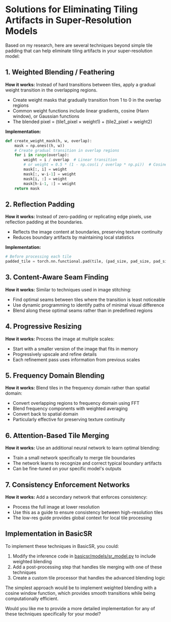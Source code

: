 # Solutions for Eliminating Tiling Artifacts in Super-Resolution Models

Based on my research, here are several techniques beyond simple tile padding that can help eliminate tiling artifacts in your super-resolution model:

## 1. Weighted Blending / Feathering

**How it works:** Instead of hard transitions between tiles, apply a gradual weight transition in the overlapping regions.
- Create weight masks that gradually transition from 1 to 0 in the overlap regions
- Common weight functions include linear gradients, cosine (Hann window), or Gaussian functions
- The blended pixel = (tile1_pixel × weight1) + (tile2_pixel × weight2)

**Implementation:**
```python
def create_weight_mask(h, w, overlap):
    mask = np.ones((h, w))
    # Create gradual transition in overlap regions
    for i in range(overlap):
        weight = i / overlap  # Linear transition
        # or weight = 0.5 * (1 - np.cos(i / overlap * np.pi))  # Cosine transition
        mask[:, i] = weight
        mask[:, w-i-1] = weight
        mask[i, :] = weight
        mask[h-i-1, :] = weight
    return mask
```

## 2. Reflection Padding

**How it works:** Instead of zero-padding or replicating edge pixels, use reflection padding at the boundaries.
- Reflects the image content at boundaries, preserving texture continuity
- Reduces boundary artifacts by maintaining local statistics

**Implementation:**
```python
# Before processing each tile
padded_tile = torch.nn.functional.pad(tile, (pad_size, pad_size, pad_size, pad_size), mode='reflect')
```

## 3. Content-Aware Seam Finding

**How it works:** Similar to techniques used in image stitching:
- Find optimal seams between tiles where the transition is least noticeable
- Use dynamic programming to identify paths of minimal visual difference
- Blend along these optimal seams rather than in predefined regions

## 4. Progressive Resizing

**How it works:** Process the image at multiple scales:
- Start with a smaller version of the image that fits in memory
- Progressively upscale and refine details
- Each refinement pass uses information from previous scales

## 5. Frequency Domain Blending

**How it works:** Blend tiles in the frequency domain rather than spatial domain:
- Convert overlapping regions to frequency domain using FFT
- Blend frequency components with weighted averaging
- Convert back to spatial domain
- Particularly effective for preserving texture continuity

## 6. Attention-Based Tile Merging

**How it works:** Use an additional neural network to learn optimal blending:
- Train a small network specifically to merge tile boundaries
- The network learns to recognize and correct typical boundary artifacts
- Can be fine-tuned on your specific model's outputs

## 7. Consistency Enforcement Networks

**How it works:** Add a secondary network that enforces consistency:
- Process the full image at lower resolution
- Use this as a guide to ensure consistency between high-resolution tiles
- The low-res guide provides global context for local tile processing

## Implementation in BasicSR

To implement these techniques in BasicSR, you could:

1. Modify the inference code in [basicsr/models/sr_model.py](cci:7://file:///d:/personal%20projects/samsung/BasicSR/basicsr/models/sr_model.py:0:0-0:0) to include weighted blending
2. Add a post-processing step that handles tile merging with one of these techniques
3. Create a custom tile processor that handles the advanced blending logic

The simplest approach would be to implement weighted blending with a cosine window function, which provides smooth transitions while being computationally efficient.

Would you like me to provide a more detailed implementation for any of these techniques specifically for your model?